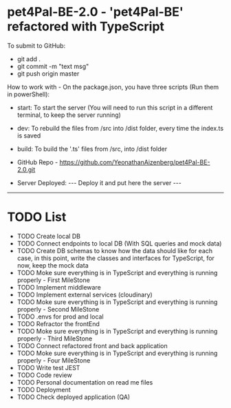 # pet4Pal-BE-2.0 - 'pet4Pal-BE' refactored with TypeScript

To submit to GitHub:
- git add .
- git commit -m "text msg"
- git push origin master

How to work with - On the package.json, you have three scripts (Run them in powerShell):
- start: To start the server (You will need to run this script in a different terminal, to keep the server running)
- dev: To rebuild the files from /src into /dist folder, every time the index.ts is saved
- build: To build the '.ts' files from /src, into /dist folder



- GitHub Repo - https://github.com/YeonathanAizenberg/pet4Pal-BE-2.0.git
- Server Deployed: --- Deploy it and put here the server ---

-------------------------------------------------
# TODO List #
- TODO Create local DB
- TODO Connect endpoints to local DB (With SQL queries and mock data)
- TODO Create DB schemas to know how the data should like for each case, in this point, write the classes and interfaces for TypeScript, for now, keep the mock data
- TODO Moke sure everything is in TypeScript and everything is running properly - First MileStone
- TODO Implement middleware
- TODO Implement external services (cloudinary)
- TODO Moke sure everything is in TypeScript and everything is running properly - Second MileStone
- TODO .envs for prod and local
- TODO Refractor the frontEnd
- TODO Moke sure everything is in TypeScript and everything is running properly - Third MileStone
- TODO Connect refactored front and back application
- TODO Moke sure everything is in TypeScript and everything is running properly - Four MileStone
- TODO Write test JEST
- TODO Code review
- TODO Personal documentation on read me files
- TODO Deployment
- TODO Check deployed application (QA)